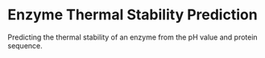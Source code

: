 # Enzyme Thermal Stability Prediction
Predicting the thermal stability of an enzyme from the pH value and protein sequence.
